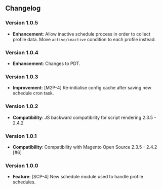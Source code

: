 ## Changelog

### Version 1.0.5
- **Enhancement**: Allow inactive schedule process in order to collect profile data. Move `active/inactive` condition to each profile instead.

### Version 1.0.4
- **Enhancement**: Changes to PDT.

### Version 1.0.3
- **Improvement**: [M2P-4] Re-initialise config cache after saving new schedule cron task.

### Version 1.0.2
- **Compatibility**: JS backward compatibility for script rendering 2.3.5 - 2.4.2

### Version 1.0.1
- **Compatibility**: Compatibility with Magento Open Source 2.3.5 - 2.4.2 [#6]

### Version 1.0.0
- **Feature**: [SCP-4] New schedule module used to handle profile schedules.
